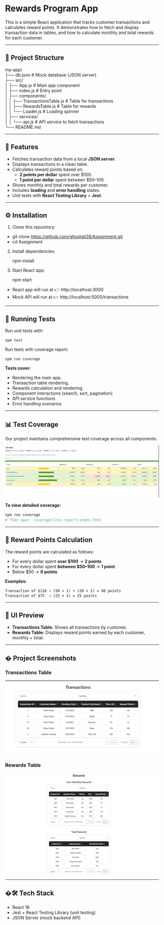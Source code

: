 # Rewards Program App

This is a simple React application that tracks customer transactions and calculates reward points. It demonstrates how to fetch and display transaction data in tables, and how to calculate monthly and total rewards for each customer.

---

## 📂 Project Structure

my-app/  
├── db.json # Mock database (JSON server)  
├── src/  
│ ├── App.js # Main app component  
│ ├── index.js # Entry point  
│ ├── components/  
│ │ ├── TransactionsTable.js # Table for transactions  
│ │ ├── RewardsTable.js # Table for rewards  
│ │ └── Loader.js # Loading spinner  
│ ├── services/  
│ │ └── api.js # API service to fetch transactions  
└── README.md

---

## 🚀 Features

- Fetches transaction data from a local **JSON server**.
- Displays transactions in a clean table.
- Calculates reward points based on:
  - **2 points per dollar** spent over $100.
  - **1 point per dollar** spent between $50–100.
- Shows monthly and total rewards per customer.
- Includes **loading** and **error handling** states.
- Unit tests with **React Testing Library** + **Jest**.

---

## ⚙️ Installation

1. Clone this repository:

- git clone https://github.com/ghostgit26/Assignment.git
- cd Assignment

2. Install dependencies:

   npm install

3. Start React app:

   npm start

- React app will run at 👉 http://localhost:3000
- Mock API will run at 👉 http://localhost:5000/transactions

---

## 🧪 Running Tests

Run unit tests with:

    npm test

Run tests with coverage report:

    npm run coverage

**Tests cover:**

- Rendering the main app.
- Transaction table rendering.
- Rewards calculation and rendering.
- Component interactions (search, sort, pagination)
- API service functions
- Error handling scenarios

---

## 📊 Test Coverage

Our project maintains comprehensive test coverage across all components:

![Test Coverage Report](public/images/coverage-report.png)

**To view detailed coverage:**

```bash
npm run coverage
# Then open: coverage/lcov-report/index.html
```

---

## 🧮 Reward Points Calculation

The reward points are calculated as follows:

- For every dollar spent **over $100** → **2 points**
- For every dollar spent **between $50–100** → **1 point**
- Below $50 → **0 points**

**Examples:**

    Transaction of $120 → (50 × 1) + (20 × 2) = 90 points
    Transaction of $75  → (25 × 1) = 25 points

---

## 📸 UI Preview

- **Transactions Table:** Shows all transactions by customer.
- **Rewards Table:** Displays reward points earned by each customer, monthly + total.

---

## � Project Screenshots

### Transactions Table

![Transactions Table](<public/images/table1%20(1).png>)

### Rewards Table

![Rewards Table](<public/images/table2%20(2).png>)

---

## �🛠️ Tech Stack

- React 18
- Jest + React Testing Library (unit testing)
- JSON Server (mock backend API)
